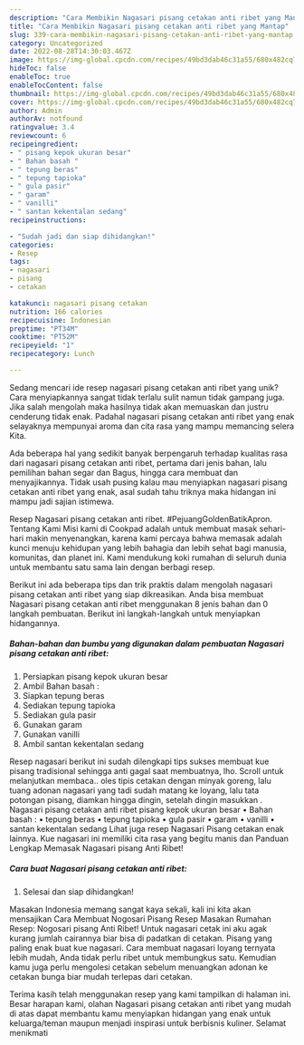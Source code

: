 ```yaml
---
description: "Cara Membikin Nagasari pisang cetakan anti ribet yang Mantap"
title: "Cara Membikin Nagasari pisang cetakan anti ribet yang Mantap"
slug: 339-cara-membikin-nagasari-pisang-cetakan-anti-ribet-yang-mantap
category: Uncategorized
date: 2022-08-28T14:30:03.467Z
image: https://img-global.cpcdn.com/recipes/49bd3dab46c31a55/680x482cq70/nagasari-pisang-cetakan-anti-ribet-foto-resep-utama.jpg
hideToc: false
enableToc: true
enableTocContent: false
thumbnail: https://img-global.cpcdn.com/recipes/49bd3dab46c31a55/680x482cq70/nagasari-pisang-cetakan-anti-ribet-foto-resep-utama.jpg
cover: https://img-global.cpcdn.com/recipes/49bd3dab46c31a55/680x482cq70/nagasari-pisang-cetakan-anti-ribet-foto-resep-utama.jpg
author: Admin
authorAv: notfound
ratingvalue: 3.4
reviewcount: 6
recipeingredient:
- " pisang kepok ukuran besar"
- " Bahan basah "
- " tepung beras"
- " tepung tapioka"
- " gula pasir"
- " garam"
- " vanilli"
- " santan kekentalan sedang"
recipeinstructions:

- "Sudah jadi dan siap dihidangkan!"
categories:
- Resep
tags:
- nagasari
- pisang
- cetakan

katakunci: nagasari pisang cetakan 
nutrition: 166 calories
recipecuisine: Indonesian
preptime: "PT34M"
cooktime: "PT52M"
recipeyield: "1"
recipecategory: Lunch

---
```





Sedang mencari ide resep nagasari pisang cetakan anti ribet yang unik? Cara menyiapkannya sangat tidak terlalu sulit namun tidak gampang juga. Jika salah mengolah maka hasilnya tidak akan memuaskan dan justru cenderung tidak enak. Padahal nagasari pisang cetakan anti ribet yang enak selayaknya mempunyai aroma dan cita rasa yang mampu memancing selera Kita.





Ada beberapa hal yang sedikit banyak berpengaruh terhadap kualitas rasa dari nagasari pisang cetakan anti ribet, pertama dari jenis bahan, lalu pemilihan bahan segar dan Bagus, hingga cara membuat dan menyajikannya. Tidak usah pusing kalau mau menyiapkan nagasari pisang cetakan anti ribet yang enak,      asal sudah tahu triknya maka hidangan ini mampu jadi sajian istimewa.














Resep Nagasari pisang cetakan anti ribet. #PejuangGoldenBatikApron. Tentang Kami Misi kami di Cookpad adalah untuk membuat masak sehari-hari makin menyenangkan, karena kami percaya bahwa memasak adalah kunci menuju kehidupan yang lebih bahagia dan lebih sehat bagi manusia, komunitas, dan planet ini. Kami mendukung koki rumahan di seluruh dunia untuk membantu satu sama lain dengan berbagi resep.






Berikut ini ada beberapa tips dan trik praktis dalam mengolah nagasari pisang cetakan anti ribet yang siap dikreasikan. Anda bisa membuat Nagasari pisang cetakan anti ribet menggunakan 8 jenis bahan dan 0 langkah pembuatan. Berikut ini langkah-langkah untuk menyiapkan hidangannya.

<!--inarticleads1-->

##### Bahan-bahan dan bumbu yang digunakan dalam pembuatan Nagasari pisang cetakan anti ribet:

1. Persiapkan  pisang kepok ukuran besar
1. Ambil  Bahan basah :
1. Siapkan  tepung beras
1. Sediakan  tepung tapioka
1. Sediakan  gula pasir
1. Gunakan  garam
1. Gunakan  vanilli
1. Ambil  santan kekentalan sedang


Resep nagasari berikut ini sudah dilengkapi tips sukses membuat kue pisang tradisional sehingga anti gagal saat membuatnya, lho. Scroll untuk melanjutkan membaca.. oles tipis cetakan dengan minyak goreng, lalu tuang adonan nagasari yang tadi sudah matang ke loyang, lalu tata potongan pisang, diamkan hingga dingin, setelah dingin masukkan . Nagasari pisang cetakan anti ribet pisang kepok ukuran besar • Bahan basah : • tepung beras • tepung tapioka • gula pasir • garam • vanilli • santan kekentalan sedang Lihat juga resep Nagasari Pisang cetakan enak lainnya. Kue nagasari ini memiliki cita rasa yang begitu manis dan Panduan Lengkap Memasak Nagasari pisang Anti Ribet! 

<!--inarticleads2-->

##### Cara buat Nagasari pisang cetakan anti ribet:


1. Selesai dan siap dihidangkan!

Masakan Indonesia memang sangat kaya sekali, kali ini kita akan mensajikan Cara Membuat Nogosari Pisang Resep Masakan Rumahan Resep: Nogosari pisang Anti Ribet! Untuk nagasari cetak ini aku agak kurang jumlah cairannya biar bisa di padatkan di cetakan. Pisang yang paling enak buat kue nagasari. Cara membuat nagasari loyang ternyata lebih mudah, Anda tidak perlu ribet untuk membungkus satu. Kemudian kamu juga perlu mengolesi cetakan sebelum menuangkan adonan ke cetakan bunga biar mudah terlepas dari cetakan. 

Terima kasih telah menggunakan resep yang kami tampilkan di halaman ini. Besar harapan kami, olahan Nagasari pisang cetakan anti ribet yang mudah di atas dapat membantu kamu menyiapkan hidangan yang enak untuk keluarga/teman maupun menjadi inspirasi untuk berbisnis kuliner. Selamat menikmati
